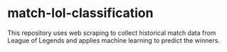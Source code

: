 # match-lol-classification
This repository uses web scraping to collect historical match data from League of Legends and applies machine learning to predict the winners.
